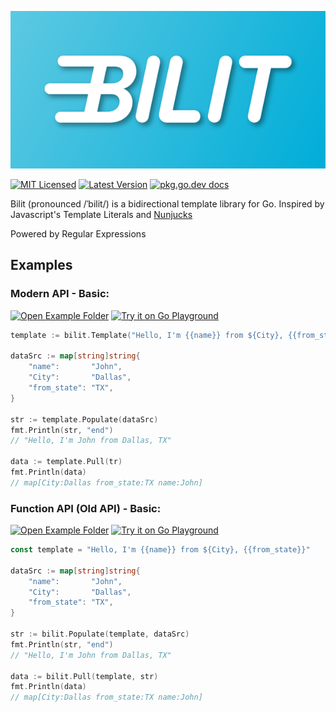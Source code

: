 ![Bilit Logo](./assets/Bilit%20(README).svg)

[![MIT Licensed][License Badge]](./LICENSE) [![Latest Version][Latest Badge]](https://github.com/simplycodin/bilit/releases/latest)
[![pkg.go.dev docs][Docs Badge]](https://pkg.go.dev/github.com/simplycodin/bilit)

Bilit (pronounced /ˈbilit/) is a bidirectional template library for Go.
Inspired by Javascript's Template Literals and [Nunjucks](https://mozilla.github.io/nunjucks/templating.html)

Powered by Regular Expressions

## Examples
### Modern API - Basic: 
[![Open Example Folder][Open Badge]](./examples/modern) [![Try it on Go Playground][Play Badge]][Modern API]
``` go
template := bilit.Template("Hello, I'm {{name}} from ${City}, {{from_state}}")

dataSrc := map[string]string{
	"name":       "John",
	"City":       "Dallas",
	"from_state": "TX",
}

str := template.Populate(dataSrc)
fmt.Println(str, "end")
// "Hello, I'm John from Dallas, TX"

data := template.Pull(tr)
fmt.Println(data)
// map[City:Dallas from_state:TX name:John]
```

### Function API (Old API) - Basic:
[![Open Example Folder][Open Badge]](./examples/modern) [![Try it on Go Playground][Play Badge]][Function API]
``` go
const template = "Hello, I'm {{name}} from ${City}, {{from_state}}"

dataSrc := map[string]string{
	"name":       "John",
	"City":       "Dallas",
	"from_state": "TX",
}

str := bilit.Populate(template, dataSrc)
fmt.Println(str, "end")
// "Hello, I'm John from Dallas, TX"

data := bilit.Pull(template, str)
fmt.Println(data)
// map[City:Dallas from_state:TX name:John]
```

[Play Badge]: https://img.shields.io/static/v1?label=Go%20Playground&message=Try%20It&color=00addc&style=for-the-badge&logo=go
[Modern API]: https://play.golang.org
[Function API]: https://play.golang.org/p/n9MtRW_RIlg
[License Badge]: https://img.shields.io/github/license/simplycodin/bilit?style=for-the-badge
[Latest Badge]: https://img.shields.io/github/v/release/simplycodin/bilit?style=for-the-badge
[Open Badge]: https://img.shields.io/static/v1?label=Open&message=Example%20Folder&color=green&style=for-the-badge
[Docs Badge]: https://img.shields.io/static/v1?label=pkg.go.dev&message=Docs&color=00addc&style=for-the-badge&logo=go
